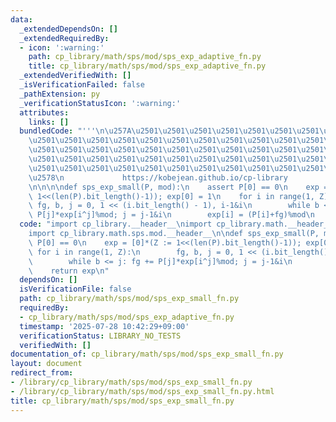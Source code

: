 ```yaml
---
data:
  _extendedDependsOn: []
  _extendedRequiredBy:
  - icon: ':warning:'
    path: cp_library/math/sps/mod/sps_exp_adaptive_fn.py
    title: cp_library/math/sps/mod/sps_exp_adaptive_fn.py
  _extendedVerifiedWith: []
  _isVerificationFailed: false
  _pathExtension: py
  _verificationStatusIcon: ':warning:'
  attributes:
    links: []
  bundledCode: "'''\n\u257A\u2501\u2501\u2501\u2501\u2501\u2501\u2501\u2501\u2501\u2501\
    \u2501\u2501\u2501\u2501\u2501\u2501\u2501\u2501\u2501\u2501\u2501\u2501\u2501\
    \u2501\u2501\u2501\u2501\u2501\u2501\u2501\u2501\u2501\u2501\u2501\u2501\u2501\
    \u2501\u2501\u2501\u2501\u2501\u2501\u2501\u2501\u2501\u2501\u2501\u2501\u2501\
    \u2501\u2501\u2501\u2501\u2501\u2501\u2501\u2501\u2501\u2501\u2501\u2501\u2501\
    \u2578\n             https://kobejean.github.io/cp-library               \n'''\n\
    \n\n\n\ndef sps_exp_small(P, mod):\n    assert P[0] == 0\n    exp = [0]*(Z :=\
    \ 1<<(len(P).bit_length()-1)); exp[0] = 1\n    for i in range(1, Z):\n       \
    \ fg, b, j = 0, 1 << (i.bit_length() - 1), i-1&i\n        while b <= j: fg +=\
    \ P[j]*exp[i^j]%mod; j = j-1&i\n        exp[i] = (P[i]+fg)%mod\n    return exp\n"
  code: "import cp_library.__header__\nimport cp_library.math.__header__\nimport cp_library.math.sps.__header__\n\
    import cp_library.math.sps.mod.__header__\n\ndef sps_exp_small(P, mod):\n    assert\
    \ P[0] == 0\n    exp = [0]*(Z := 1<<(len(P).bit_length()-1)); exp[0] = 1\n   \
    \ for i in range(1, Z):\n        fg, b, j = 0, 1 << (i.bit_length() - 1), i-1&i\n\
    \        while b <= j: fg += P[j]*exp[i^j]%mod; j = j-1&i\n        exp[i] = (P[i]+fg)%mod\n\
    \    return exp\n"
  dependsOn: []
  isVerificationFile: false
  path: cp_library/math/sps/mod/sps_exp_small_fn.py
  requiredBy:
  - cp_library/math/sps/mod/sps_exp_adaptive_fn.py
  timestamp: '2025-07-28 10:42:29+09:00'
  verificationStatus: LIBRARY_NO_TESTS
  verifiedWith: []
documentation_of: cp_library/math/sps/mod/sps_exp_small_fn.py
layout: document
redirect_from:
- /library/cp_library/math/sps/mod/sps_exp_small_fn.py
- /library/cp_library/math/sps/mod/sps_exp_small_fn.py.html
title: cp_library/math/sps/mod/sps_exp_small_fn.py
---
```

